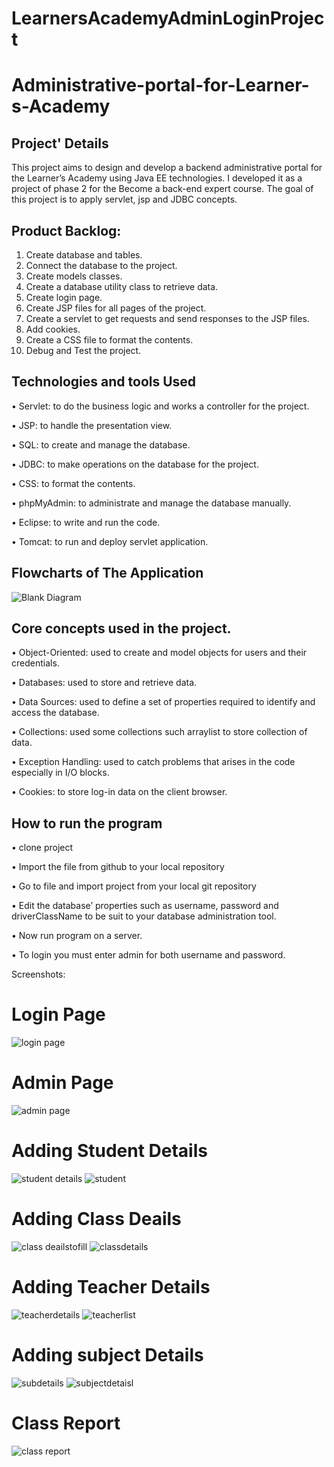 # LearnersAcademyAdminLoginProject
# Administrative-portal-for-Learner-s-Academy
## Project' Details
This project aims to design and develop a backend administrative portal for the Learner’s Academy using Java EE technologies. I developed it as a project of phase 2 for the Become a back-end expert course.
The goal of this project is to apply servlet, jsp and JDBC concepts.

## Product Backlog:
1.	Create database and tables.
2.	Connect the database to the project.
3.	Create models classes.
4.	Create  a database utility class to retrieve data.
5.	Create login page.
6.	Create JSP files for all pages of the project.
7.	Create a servlet to get requests and send responses to the JSP files.
8.	Add cookies.
9.	Create a CSS file to format the contents.
10.	Debug and Test the project.

## Technologies and tools Used
•	Servlet: to do the business logic and works a controller for the project. 

•	JSP: to handle the presentation view.

•	SQL: to create and manage the database.

•	JDBC: to make operations on the database for the project.

•	CSS: to format the contents.

•	phpMyAdmin: to administrate and manage the database manually.

•	Eclipse: to write and run the code.

•	Tomcat: to run and deploy servlet application.

## Flowcharts of The Application

![Blank Diagram](https://user-images.githubusercontent.com/64940728/120771636-182e8e00-c528-11eb-92bb-f5856138c93f.png)


## Core concepts used in the project. 
•	Object-Oriented: used to create and model objects for users and their credentials.

•	Databases: used to store and retrieve data.

•	Data Sources: used to define a set of properties required to identify and access the database.

•	Collections: used some collections such arraylist to store collection of data. 

•	Exception Handling: used to catch problems that arises in the code especially in I/O blocks.

•	Cookies: to store log-in data on the client browser. 


## How to run the program
•	clone project

•	Import the file from github to your local repository 

•	Go to file and import project from your local git repository

•	Edit the database’ properties such as username, password and driverClassName to be suit to your database administration tool.

•	Now run program on a server.

•	To login you must enter admin for both username and password.

Screenshots:

 # Login Page
 
![login page](https://user-images.githubusercontent.com/98210850/166095564-80c8ae37-9263-4439-b946-ee51f256da40.png)

# Admin Page

![admin page](https://user-images.githubusercontent.com/98210850/166095718-3d9446f1-fc85-4f8c-aea1-9958db5a2985.png)

# Adding Student Details
![student details](https://user-images.githubusercontent.com/98210850/166095796-ee8c5321-387c-466a-8b44-03b5d81a33ae.png)
![student](https://user-images.githubusercontent.com/98210850/166095797-ca9509f0-6d6b-413a-85ca-2a84ef0a9a05.png)

# Adding Class Deails
![class deailstofill](https://user-images.githubusercontent.com/98210850/166095791-5076ef84-0e67-4e46-bf11-b8bf312bbf2f.png)
![classdetails](https://user-images.githubusercontent.com/98210850/166095794-274fe4e9-0b14-490c-9278-215c88b8aaa6.png)

# Adding Teacher Details
![teacherdetails](https://user-images.githubusercontent.com/98210850/166095802-0c4c0175-4393-4d8f-aca2-d82615be98a3.png)
![teacherlist](https://user-images.githubusercontent.com/98210850/166095795-40660338-8289-4713-a370-77a7107d7694.png)

# Adding subject Details
![subdetails](https://user-images.githubusercontent.com/98210850/166095793-e18e067e-b4a4-4775-a273-2642ea7a3359.png)
![subjectdetaisl](https://user-images.githubusercontent.com/98210850/166095801-109ed0d3-0275-4d03-87fa-7b024aea71e8.png)

# Class Report
![class report](https://user-images.githubusercontent.com/98210850/166095800-f4696e2f-0584-4a39-932e-cc1c174de742.png)


